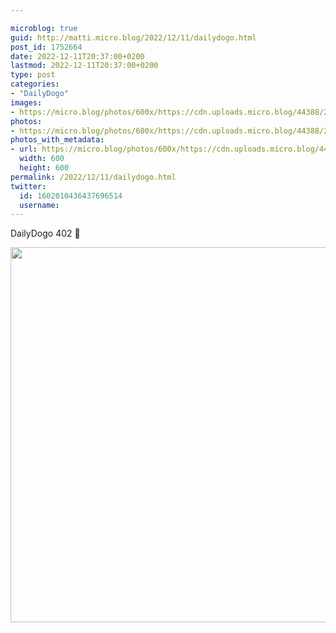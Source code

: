 ```yaml
---

microblog: true
guid: http://matti.micro.blog/2022/12/11/dailydogo.html
post_id: 1752664
date: 2022-12-11T20:37:00+0200
lastmod: 2022-12-11T20:37:00+0200
type: post
categories:
- "DailyDogo"
images:
- https://micro.blog/photos/600x/https://cdn.uploads.micro.blog/44388/2022/6dddb1917f.jpg
photos:
- https://micro.blog/photos/600x/https://cdn.uploads.micro.blog/44388/2022/6dddb1917f.jpg
photos_with_metadata:
- url: https://micro.blog/photos/600x/https://cdn.uploads.micro.blog/44388/2022/6dddb1917f.jpg
  width: 600
  height: 600
permalink: /2022/12/11/dailydogo.html
twitter:
  id: 1602010436437696514
  username:
---
```

DailyDogo 402 🐶

<img src="/media/uploads/2022/6dddb1917f.jpg" width="600" height="600" alt="" />
